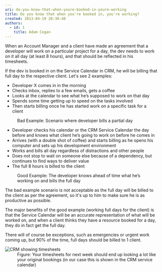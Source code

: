 ```yaml
---
uri: do-you-know-that-when-youre-booked-in-youre-working
title: Do you know that when you're booked in, you're working?
created: 2013-04-19 20:30:40
authors:
  - id: 1
    title: Adam Cogan
---
```





<span class='intro'> <p>When an Account Manager and a client have made an agreement that a developer will work on a particular project for a day, the dev needs to work on it all day (at least 8 hours), and that should be reflected in his timesheets.</p><p>If the dev is booked in on the Service Calendar in CRM, he will be billing that full day to the respective client. Let's see 2 examples&#58;</p> </span>

<dl class="bad"><dt class="greyBox"><ul><li>Developer X comes in in the morning</li><li>Checks inbox, replies to a few emails, gets a coffee</li><li>Looks at the calendar to see what he’s supposed to work on that day</li><li>Spends some time getting up to speed on the tasks involved</li><li>Then starts billing once he has started work on a specific task for a client</li></ul></dt><dd>Bad Example&#58; Scenario where developer bills a partial day</dd></dl><dl class="good"><dt class="greyBox"><ul><li>Developer checks his calendar or the CRM Service Calendar the day before and knows what client he’s going to work on before he comes in</li><li>Arrives (with a double shot of coffee) and&#160;starts billing as he opens his computer and sets up his development environment</li><li>Works and bills all day regardless of distractions and other people</li><li>Does not stop to wait on someone else because of a dependency, but continues to find ways to deliver value</li><li>The full 8 hours is billed to the client</li></ul></dt><dd>Good Example&#58; The developer knows ahead of time what he’s working on and bills the full day</dd></dl><p>The bad example scenario is not acceptable as the full day will be billed to the client as per the agreement, so it's up to him to make sure he is as productive as possible. </p><p>The major benefits of the good example (working full days for the client)&#160;is that the Service Calendar will be an accurate representation of what will be worked on, and when a client thinks they have a resource booked for a day, they do in fact get the full day.</p><p>There will of course be exceptions, such as emergencies or urgent work coming up, but 90% of the time, full days should be billed to 1 client.</p><dl class="image"><dt><img alt="CRM showing timesheets" src="/PublishingImages/CRM-timesheets.jpg" /></dt><dd>Figure&#58; Your timesheets for next week should end up looking a lot like your original bookings (in our case this is shown in the CRM service calendar)</dd></dl>


